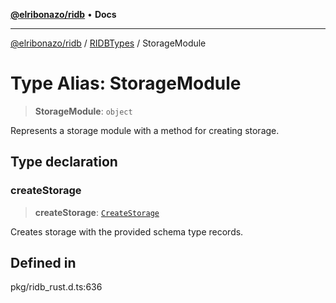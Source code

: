 [**@elribonazo/ridb**](../../../README.md) • **Docs**

***

[@elribonazo/ridb](../../../README.md) / [RIDBTypes](../README.md) / StorageModule

# Type Alias: StorageModule

> **StorageModule**: `object`

Represents a storage module with a method for creating storage.

## Type declaration

### createStorage

> **createStorage**: [`CreateStorage`](CreateStorage.md)

Creates storage with the provided schema type records.

## Defined in

pkg/ridb\_rust.d.ts:636
